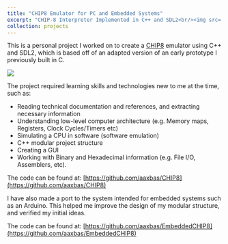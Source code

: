```yaml
---
title: "CHIP8 Emulator for PC and Embedded Systems"
excerpt: "CHIP-8 Interpreter Implemented in C++ and SDL2<br/><img src='https://raw.githubusercontent.com/aaxbas/CHIP8/master/docs/images/PONG.png'>"
collection: projects
---
```


This is a personal project I worked on to create a [CHIP8](https://en.wikipedia.org/wiki/CHIP-8) emulator using C++ and SDL2, which is based off of an adapted version of an early prototype I previously built in C.


![](https://raw.githubusercontent.com/aaxbas/CHIP8/master/docs/images/PONG.png)

The project required learning skills and technologies new to me at the time, such as:
- Reading technical documentation and references, and extracting necessary information
- Understanding low-level computer architecture (e.g. Memory maps, Registers, Clock Cycles/Timers etc)
- Simulating a CPU in software (software emulation)
- C++ modular project structure
- Creating a GUI 
- Working with Binary and Hexadecimal information (e.g. File I/O, Assemblers, etc).

The code can be found at: [https://github.com/aaxbas/CHIP8](https://github.com/aaxbas/CHIP8)

I have also made a port to the system intended for embedded systems such as an Arduino. This helped me improve the design of my modular structure, and verified my initial ideas. 

The code can be found at: [https://github.com/aaxbas/EmbeddedCHIP8](https://github.com/aaxbas/EmbeddedCHIP8)
